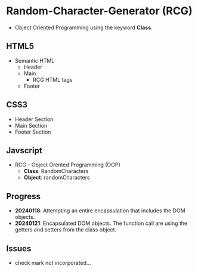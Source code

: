 # Random-Character-Generator (RCG)
- Object Oriented Programming using the keyword **Class**.

## HTML5
- Semantic HTML
    - Header
    - Main
        - RCG HTML tags
    - Footer

## CSS3
- Header Section
- Main Section
- Footer Section


## Javscript
- RCG - Object Orented Programming (OOP)
    - **Class**: RandomCharacters
    - **Object**: randomCharacters

## Progress
- **20240118**: Attempting an entire encapsulation that includes the DOM objects.
- **20240121**: Encapsulated DOM objects. The function call are using the getters and setters from the class object.

## Issues
- check mark not incorporated...